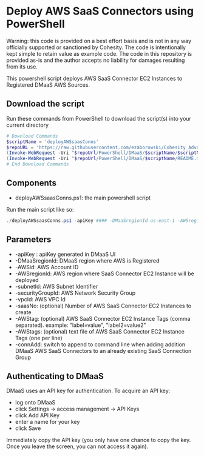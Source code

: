 # Deploy AWS SaaS Connectors using PowerShell

Warning: this code is provided on a best effort basis and is not in any way officially supported or sanctioned by Cohesity. The code is intentionally kept simple to retain value as example code. The code in this repository is provided as-is and the author accepts no liability for damages resulting from its use.

This powershell script deploys AWS SaaS Connector EC2 Instances to Registered DMaaS AWS Sources.

## Download the script

Run these commands from PowerShell to download the script(s) into your current directory

```powershell
# Download Commands
$scriptName = 'deployAWSsaasConns'
$repoURL = 'https://raw.githubusercontent.com/ezaborowski/Cohesity_Advanced_Services/main/'
(Invoke-WebRequest -Uri "$repoUrl/PowerShell/DMaaS/$scriptName/$scriptName.ps1").content | Out-File "$scriptName.ps1"; (Get-Content "$scriptName.ps1") | Set-Content "$scriptName.ps1"
(Invoke-WebRequest -Uri "$repoUrl/PowerShell/DMaaS/$scriptName/README.md").content | Out-File "$scriptName.ps1"; (Get-Content "$scriptName.ps1") | Set-Content "README.md"
# End Download Commands
```

## Components

* deployAWSsaasConns.ps1: the main powershell script

Run the main script like so:

```powershell
./deployAWSsaasConns.ps1 -apiKey #### -DMaaSregionId us-east-1 -AWSregionId us-east-1 -AWSid #### -subnetId subnet-#### -securityGroupId sg-#### -vpcId vpc-#### -saasNo 2 -AWStag "label=value", "label=value" -connAdd
```

## Parameters

* -apiKey : apiKey generated in DMaaS UI
* -DMaaSregionId: DMaaS region where AWS is Registered
* -AWSid: AWS Account ID
* -AWSregionId: AWS region where SaaS Connector EC2 Instance will be deployed
* -subnetId: AWS Subnet Identifier
* -securityGroupId: AWS Network Security Group
* -vpcId: AWS VPC Id
* -saasNo: (optional) Number of AWS SaaS Connector EC2 Instances to create
* -AWStag: (optional) AWS SaaS Connector EC2 Instance Tags (comma separated). example: "label=value", "label2=value2"
* -AWStags: (optional) text file of AWS SaaS Connector EC2 Instance Tags (one per line)
* -connAdd: switch to append to command line when adding addition DMaaS AWS SaaS Connectors to an already existing SaaS Connection Group

## Authenticating to DMaaS

DMaaS uses an API key for authentication. To acquire an API key:

* log onto DMaaS
* click Settings -> access management -> API Keys
* click Add API Key
* enter a name for your key
* click Save

Immediately copy the API key (you only have one chance to copy the key. Once you leave the screen, you can not access it again).
